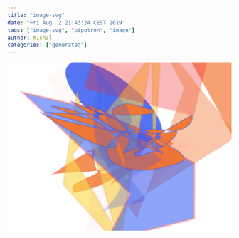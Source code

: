 ```yaml
---
title: "image-svg"
date: "Fri Aug  2 21:43:24 CEST 2019"
tags: ["image-svg", "pipotron", "image"]
author: m1ch3l
categories: ["generated"]
---
```


![](image.svg)
